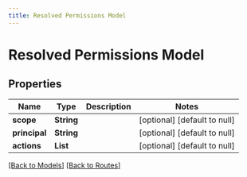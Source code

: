 ```yaml
---
title: Resolved Permissions Model
---
```


# Resolved Permissions Model
## Properties

| Name | Type | Description | Notes |
|------------ | ------------- | ------------- | -------------|
| **scope** | **String** |  | [optional] [default to null] |
| **principal** | **String** |  | [optional] [default to null] |
| **actions** | **List** |  | [optional] [default to null] |

[[Back to Models]](../overview#models) [[Back to Routes]](../overview#routes)

